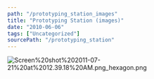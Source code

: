 ```yaml
---
path: "/prototyping_station_images"
title: "Prototyping Station (images)"
date: "2010-06-06"
tags: ["Uncategorized"]
sourcePath: "/prototyping_station"
---
```


 ![Screen%20shot%202011-07-21%20at%2012.39.18%20AM.png_hexagon.png](Screen%20shot%202011-07-21%20at%2012.39.18%20AM.png_hexagon.png)